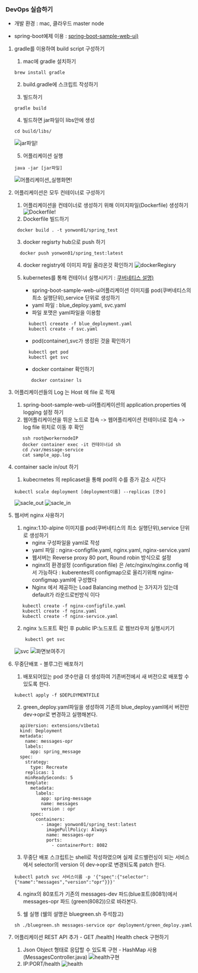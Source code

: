 ### DevOps 실습하기

* 개발 환경 : mac, 클라우드 master node

* spring-boot예제 이용 : [spring-boot-sample-web-ui)](https://github.com/spring-projects/spring-boot/tree/v2.0.2.RELEASE/spring-boot-samples/spring-boot-sample-web-ui) 

 1) gradle를 이용하여 build script 구성하기 

     1) mac에 gradle 설치하기
     ```
    brew install gradle
     ```
     2) build.gradle에 스크립트 작성하기
    
    3) 빌드하기
     
     ```
    gradle build
     ```
     4) 빌드하면 jar파일이 libs안에 생성
     ```
    cd build/libs/
     ```
    ![jar파일!]()
    
    5) 어플리케이션 실행
     ```
    java -jar [jar파일]
     ```
     ![어플리케이션_실행화면!]()

2) 어플리케이션은 모두 컨테이너로 구성하기
    1) 어플리케이션을 컨테이너로 생성하기 위해 이미지파일(Dockerfile) 생성하기
    ![Dockerfile!]()
    2) Dockerfile 빌드하기
      ```
       docker build . -t yonwon01/spring_test
      ```
    3) docker regisrty hub으로 push 하기
     ```
       docker push yonwon01/spring_test:latest
     ```
    4) docker registry에 이미지 파일 올라온것 확인하기
    ![dockerRegisry]()
    
    5) kubernetes를 통해 컨테이너 실행시키기 : [쿠버네티스 설명)]()
       -  spring-boot-sample-web-ui어플리케이션 이미지를 pod(쿠버네티스의 최소 실행단위),service 단위로 생성하기
       -  yaml 파일 : blue_deploy.yaml, svc.yaml
       -  파일 포맷은 yaml파일을 이용함
        ```
          kubectl creeate -f blue_deployment.yaml
          kubectl create -f svc.yaml
        ```  
       -  pod(container),svc가 생성된 것을 확인하기
        ```
          kubectl get pod
          kubectl get svc
        ```  
       - docker container 확인하기
       ```
          docker container ls
       ```  
3) 어플리케이션들의 Log 는 Host 에 file 로 적재
     1) spring-boot-sample-web-ui어플리케이션의 application.properties 에 logging 설정 하기
     2)  웹어플리케이션을 뛰운 노드로 접속 -> 웹어플리케이션 컨테이너로 접속 -> log file 위치로 이동 후 확인
     
      ```
         ssh root@workernodeIP
         docker container exec -it 컨테이너id sh
         cd /var/message-service
         cat sample_app.log
      ```  
      
4) container sacle in/out 하기
     1) kubecrnetes 의 replicaset을 통해 pod의 수를 증가 감소 시킨다
     ```
     kubectl scale deployment [deployment이름] --replicas [갯수]
     ```
     ![sacle_out]()
     ![sacle_in]()
     
5) 웹서버 nginx 사용하기
     1) nginx:1.10-alpine 이미지를 pod(쿠버네티스의 최소 실행단위),service 단위로 생성하기
         - nginx 구성파일을 yaml로 작성
         - yaml 파일 : nginx-configfile.yaml, nginx.yaml, nginx-service.yaml
         - 웹서버는 Reverse proxy 80 port, Round robin 방식으로 설정 
         - nginx의 환경설정 (configuration file) 은 /etc/nginx/nginx.config 에서 가능하다 : kuberentes의 configmap으로 올리기위해 nginx-configmap.yaml에 구성했다
         - Nginx 에서 제공하는 Load Balancing method 는 3가지가 있는데 default가 라운드로빈방식 이다
         
      ```
         kubectl create -f nginx-configfile.yaml
         kubectl create -f nginx.yaml
         kubectl create -f nginx-service.yaml   
      ```  
     2) nginx 노드포트 확인 후 public IP:노드포트 로 웹브라우저 실행시키기
     
     ```
         kubectl get svc 
     ```  
      ![svc]()
      ![화면보여주기 ]()
   
6) 무중단배포 - 블루그린 배포하기
     1) 배포되어있는 pod 갯수만큼 더 생성하여 기존버전에서 새 버전으로 배포할 수 있도록 한다.
      ```
     kubectl apply -f $DEPLOYMENTFILE
      ```
     2) green_deploy.yaml파일을 생성하여 기존의 blue_deploy.yaml에서 버전만 dev->opr로 변경하고 실행해본다.
      
     ```
       apiVersion: extensions/v1beta1
       kind: Deployment
       metadata:
         name: messages-opr
         labels:
           app: spring_message
       spec:
         strategy:
           type: Recreate
         replicas: 1
         minReadySeconds: 5
         template:
           metadata:
             labels:
               app: spring-message
               name: messages
               version : opr
           spec:
             containers:
               - image: yonwon01/spring_test:latest
                 imagePullPolicy: Always
                 name: messages-opr
                 ports:
                   - containerPort: 8082
     ```

     3) 무중단 배포 스크립트는 shell로 작성하였으며 실제 로드밸런싱이 되는 서비스 에서 selector의 version 이 dev->opr로 변경되도록 patch 한다.
     ```
     kubectl patch svc 서비스이름 -p '{"spec":{"selector":{"name":"messages","version":"opr"}}}'
     ```
     4) nginx의 80포트가 기존의 messages-dev 파드(blue포트(8081))에서 messages-opr 파드  (green(8082))으로 바라본다.
     
     5) 쉘 실행 (쉘의 설명은 bluegreen.sh 주석참고)
     ```
     sh ./bluegreen.sh messages-service opr deployment/green_deploy.yaml
     ```
     
6) 어플리케이션 REST API 추가 - GET /health] Health check 구현하기
     1)  Json Object 형태로 응답할 수 있도록 구현 - HashMap 사용(MessagesController.java)
     ![ health구현]()
     2)  IP:PORT/health
     ![health ]()
     
     
     
     
